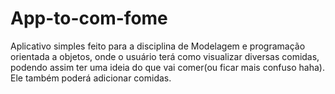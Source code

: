 # App-to-com-fome
Aplicativo simples feito para a disciplina de Modelagem e programação orientada a objetos, onde o usuário terá como visualizar diversas comidas, podendo assim ter uma ideia do que vai comer(ou ficar mais confuso haha). Ele também poderá adicionar comidas.
